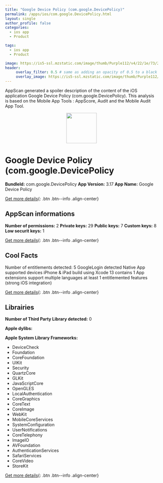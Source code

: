 ```yaml
---
title: "Google Device Policy (com.google.DevicePolicy)"
permalink: /apps/ios/com.google.DevicePolicy.html
layout: single
author_profile: false
categories: 
  - ios app 
  - Product 

tags: 
  - ios app 
  - Product 

image: https://is5-ssl.mzstatic.com/image/thumb/Purple112/v4/22/1e/73/221e73e1-5f83-0104-1413-8e604fc17f5d/logo_endpoint_color-0-0-1x_U007emarketing-0-0-0-6-0-0-sRGB-0-0-0-GLES2_U002c0-512MB-85-220-0-0.png/512x512bb.jpg
header: 
     overlay_filter: 0.5 # same as adding an opacity of 0.5 to a black background
     overlay_image: https://is5-ssl.mzstatic.com/image/thumb/Purple112/v4/22/1e/73/221e73e1-5f83-0104-1413-8e604fc17f5d/logo_endpoint_color-0-0-1x_U007emarketing-0-0-0-6-0-0-sRGB-0-0-0-GLES2_U002c0-512MB-85-220-0-0.png/512x512bb.jpg
---
```

AppScan generated a spoiler description of the content of the iOS application Google Device Policy (com.google.DevicePolicy). This analysis is based on the Mobile App Tools : AppScore, Audit and the Mobile Audit App Tool.

  
  
<div style="text-align: center;"><img src="https://is5-ssl.mzstatic.com/image/thumb/Purple112/v4/22/1e/73/221e73e1-5f83-0104-1413-8e604fc17f5d/logo_endpoint_color-0-0-1x_U007emarketing-0-0-0-6-0-0-sRGB-0-0-0-GLES2_U002c0-512MB-85-220-0-0.png/512x512bb.jpg" width="100" height="100"></div>  
  
# Google Device Policy (com.google.DevicePolicy

**BundleId:** com.google.DevicePolicy
**App Version:** 3.17
**App Name:** Google Device Policy


[Get more details](/pricing.html){: .btn .btn--info .align-center}  
  
## AppScan informations 

**Number of permissions:** 2
**Private keys:** 29
**Public keys:** 7
**Custom keys:** 8
**Low securit keys:** 1
  
[Get more details](/pricing.html){: .btn .btn--info .align-center}

## Cool Facts

Number of entitlements detected: 5
GoogleLogin detected
Native App
supported devices iPhone & iPad
build using Xcode 13
contains 1 App extensions
support multiple languages
at least 1 entitlemented features (strong iOS integration)
  
[Get more details](/pricing.html){: .btn .btn--info .align-center}

## Librairies 
**Number of Third Party Library detected:** 0

**Apple dylibs:**


**Apple System Library Frameworks:**
- DeviceCheck
- Foundation
- CoreFoundation
- UIKit
- Security
- QuartzCore
- GLKit
- JavaScriptCore
- OpenGLES
- LocalAuthentication
- CoreGraphics
- CoreText
- CoreImage
- WebKit
- MobileCoreServices
- SystemConfiguration
- UserNotifications
- CoreTelephony
- ImageIO
- AVFoundation
- AuthenticationServices
- SafariServices
- CoreVideo
- StoreKit


  
[Get more details](/pricing.html){: .btn .btn--info .align-center}

